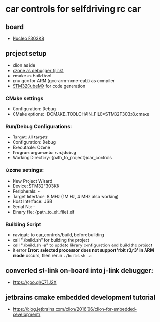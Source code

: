 # car controls for selfdriving rc car
## board
* [Nucleo F303K8](http://www.st.com/en/evaluation-tools/nucleo-f303k8.html) 

## project setup
* clion as ide
* [ozone as debugger (jlink)](https://goo.gl/ArnuzH)
* cmake as build tool
* gnu gcc for ARM (gcc-arm-none-eabi) as compiler
* [STM32CubeMX](https://goo.gl/fN3AZF) for code generation
### CMake settings:
* Configuration:	Debug
* CMake options: 	-DCMAKE_TOOLCHAIN_FILE=STM32F303x8.cmake
### Run/Debug Configurations:
* Target: 		All targets
* Configuration: 	Debug
* Executable:		Ozone
* Program arguments: 	run.jdebug
* Working Directory: 	{path_to_project}/car_controls
### Ozone settings:
* New Project Wizard
 * Device:		STM32F303K8
 * Peripherals:		-
 * Target Interface: 	8 MHz (1M Hz, 4 MHz also working)
 * Host Interface:	USB
 * Serial No:		-
 * Binary file:		{path_to_elf_file}.elf
### Building Script
 * navigate to car_controls/build, before building
 * call "./build.sh" for building the project
 * call "./build.sh -a" to update library configuration and build the project
 * if error **Error: selected processor does not support 'rbit r3,r3' in ARM mode** occurs, then rerun `./build.sh -a`
## converted st-link on-board into j-link debugger:
* https://goo.gl/Q71J2X

## jetbrains cmake embedded development tutorial
* https://blog.jetbrains.com/clion/2016/06/clion-for-embedded-development/
